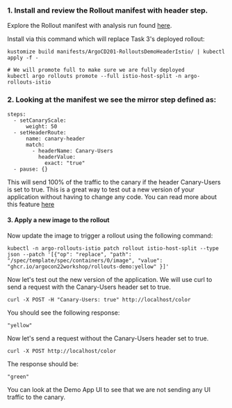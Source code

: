 ### 1. Install and review the Rollout manifest with header step.

Explore the Rollout manifest with analysis run found [here](../../manifests/ArgoCD201-RolloutsDemoHeaderIstio).

Install via this command which will replace Task 3's deployed rollout:
```
kustomize build manifests/ArgoCD201-RolloutsDemoHeaderIstio/ | kubectl apply -f -

# We will promote full to make sure we are fully deployed
kubectl argo rollouts promote --full istio-host-split -n argo-rollouts-istio
```

### 2. Looking at the manifest we see the mirror step defined as:
```
steps:
  - setCanaryScale:
      weight: 50
  - setHeaderRoute:
      name: canary-header
      match:
        - headerName: Canary-Users
          headerValue:
            exact: "true"
  - pause: {}
```

This will send 100% of the traffic to the canary if the header Canary-Users is set to true. 
This is a great way to test out a new version of your application without having to change any code. You can read more about this feature [here](https://argoproj.github.io/argo-rollouts/features/traffic-management/#traffic-routing-based-on-a-header-values-for-canary)

#### 3. Apply a new image to the rollout
Now update the image to trigger a rollout using the following command:
```
kubectl -n argo-rollouts-istio patch rollout istio-host-split --type json --patch '[{"op": "replace", "path": "/spec/template/spec/containers/0/image", "value": "ghcr.io/argocon22workshop/rollouts-demo:yellow" }]'
```

Now let's test out the new version of the application. We will use curl to send a request with the Canary-Users header set to true. 
```
curl -X POST -H "Canary-Users: true" http://localhost/color
```

You should see the following response:
```
"yellow"
```

Now let's send a request without the Canary-Users header set to true. 
```
curl -X POST http://localhost/color
```

The response should be:
```
"green"
```

You can look at the Demo App UI to see that we are not sending any UI traffic to the canary.
